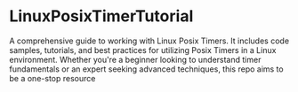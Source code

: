 # LinuxPosixTimerTutorial
A comprehensive guide to working with Linux Posix Timers. It includes code samples, tutorials, and best practices for utilizing Posix Timers in a Linux environment. Whether you're a beginner looking to understand timer fundamentals or an expert seeking advanced techniques, this repo aims to be a one-stop resource
